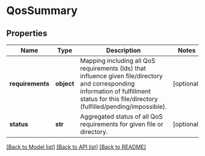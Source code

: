 # QosSummary

## Properties
Name | Type | Description | Notes
------------ | ------------- | ------------- | -------------
**requirements** | **object** | Mapping including all QoS requirements (Ids) that influence given file/directory and corresponding  information of fulfillment status for this file/directory (fulfilled/pending/impossible).  | [optional] 
**status** | **str** | Aggregated status of all QoS requirements for given file or directory.    | [optional] 

[[Back to Model list]](../README.md#documentation-for-models) [[Back to API list]](../README.md#documentation-for-api-endpoints) [[Back to README]](../README.md)

